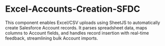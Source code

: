 # Excel-Accounts-Creation-SFDC
This component enables Excel/CSV uploads using SheetJS to automatically create Salesforce Account records. It parses spreadsheet data, maps columns to Account fields, and handles record insertion with real-time feedback, streamlining bulk Account imports.
